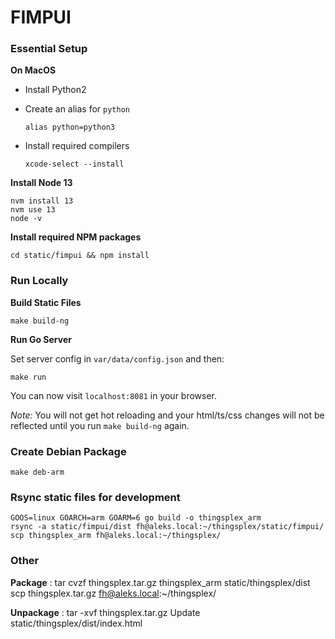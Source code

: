# FIMPUI

### Essential Setup
__On MacOS__

- Install Python2
- Create an alias for `python`
  ```shell
  alias python=python3
  ```

- Install required compilers
  ```shell
  xcode-select --install
  ```

__Install Node 13__
  ```shell
  nvm install 13
  nvm use 13
  node -v
  ```

__Install required NPM packages__
  ```shell
  cd static/fimpui && npm install
  ```

### Run Locally
__Build Static Files__
  ```shell
  make build-ng
  ```

__Run Go Server__

Set server config in `var/data/config.json` and then:

```shell
make run
```

You can now visit `localhost:8081` in your browser.

_Note:_ You will not get hot reloading and your html/ts/css changes will not be reflected until you run `make build-ng` again.

### Create Debian Package
```shell
make deb-arm
```

### Rsync static files for development
```shell
GOOS=linux GOARCH=arm GOARM=6 go build -o thingsplex_arm
rsync -a static/fimpui/dist fh@aleks.local:~/thingsplex/static/fimpui/
scp thingsplex_arm fh@aleks.local:~/thingsplex/
```

### Other
**Package** :
tar cvzf thingsplex.tar.gz thingsplex_arm static/thingsplex/dist
scp thingsplex.tar.gz fh@aleks.local:~/thingsplex/

**Unpackage** : 
tar -xvf thingsplex.tar.gz
Update static/thingsplex/dist/index.html
